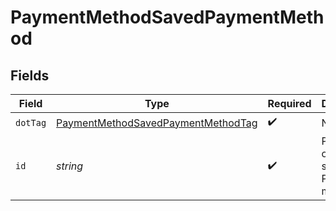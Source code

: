 # PaymentMethodSavedPaymentMethod


## Fields

| Field                                                                                           | Type                                                                                            | Required                                                                                        | Description                                                                                     | Example                                                                                         |
| ----------------------------------------------------------------------------------------------- | ----------------------------------------------------------------------------------------------- | ----------------------------------------------------------------------------------------------- | ----------------------------------------------------------------------------------------------- | ----------------------------------------------------------------------------------------------- |
| `dotTag`                                                                                        | [PaymentMethodSavedPaymentMethodTag](../../models/shared/PaymentMethodSavedPaymentMethodTag.md) | :heavy_check_mark:                                                                              | N/A                                                                                             | saved_payment_method                                                                            |
| `id`                                                                                            | *string*                                                                                        | :heavy_check_mark:                                                                              | Payment ID of the saved Bolt Payment method.                                                    | id                                                                                              |